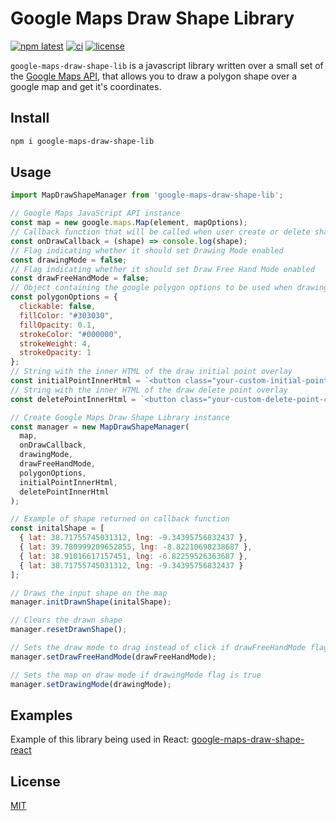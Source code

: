 # Google Maps Draw Shape Library

[![npm latest][0]][1] [![ci][2]][3] [![license][4]][5]

`google-maps-draw-shape-lib` is a javascript library written over a small set of the [Google Maps API](https://developers.google.com/maps/), that allows you to draw a polygon shape over a google map and get it's coordinates.

## Install

```sh
npm i google-maps-draw-shape-lib
```

## Usage

```js
import MapDrawShapeManager from 'google-maps-draw-shape-lib';

// Google Maps JavaScript API instance
const map = new google.maps.Map(element, mapOptions);
// Callback function that will be called when user create or delete shape 
const onDrawCallback = (shape) => console.log(shape);
// Flag indicating whether it should set Drawing Mode enabled
const drawingMode = false;
// Flag indicating whether it should set Draw Free Hand Mode enabled
const drawFreeHandMode = false;
// Object containing the google polygon options to be used when drawing
const polygonOptions = {
  clickable: false,
  fillColor: "#303030",
  fillOpacity: 0.1,
  strokeColor: "#000000",
  strokeWeight: 4,
  strokeOpacity: 1
};
// String with the inner HTML of the draw initial point overlay 
const initialPointInnerHtml = `<button class="your-custom-initial-point-class" title="Initial Point"></button>`;
// String with the inner HTML of the draw delete point overlay 
const deletePointInnerHtml = `<button class="your-custom-delete-point-class" title="Delete">X</button></div>`;

// Create Google Maps Draw Shape Library instance
const manager = new MapDrawShapeManager(
  map,
  onDrawCallback, 
  drawingMode,
  drawFreeHandMode,
  polygonOptions,
  initialPointInnerHtml,
  deletePointInnerHtml
);

// Example of shape returned on callback function
const initalShape = [
  { lat: 38.71755745031312, lng: -9.34395756832437 },
  { lat: 39.780999209652855, lng: -8.82210698238687 },
  { lat: 38.91016617157451, lng: -6.82259526363687 },
  { lat: 38.71755745031312, lng: -9.34395756832437 }
];

// Draws the input shape on the map
manager.initDrawnShape(initalShape);

// Clears the drawn shape
manager.resetDrawnShape();

// Sets the draw mode to drag instead of click if drawFreeHandMode flag is true
manager.setDrawFreeHandMode(drawFreeHandMode);

// Sets the map on draw mode if drawingMode flag is true
manager.setDrawingMode(drawingMode);
```

## Examples

Example of this library being used in React: [google-maps-draw-shape-react](https://github.com/tiagocavaco/google-maps-draw-shape-react)

## License

[MIT](./LICENSE.md)

[0]: https://img.shields.io/npm/v/google-maps-draw-shape-lib
[1]: https://www.npmjs.com/package/google-maps-draw-shape-lib
[2]: https://github.com/tiagocavaco/google-maps-draw-shape-lib/actions/workflows/ci.yml/badge.svg?branch=main
[3]: https://github.com/tiagocavaco/google-maps-draw-shape-lib/actions/workflows/ci.yml
[4]: https://img.shields.io/github/license/tiagocavaco/google-maps-draw-shape-lib
[5]: https://github.com/tiagocavaco/google-maps-draw-shape-lib/blob/main/LICENSE.md
